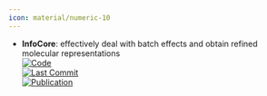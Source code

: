 ```yaml
---
icon: material/numeric-10
---
```


- **InfoCore**: effectively deal with batch effects and obtain refined molecular representations  
	[![Code](https://img.shields.io/github/stars/uhlerlab/InfoCORE?style=for-the-badge&logo=github)](https://github.com/uhlerlab/InfoCORE)  
	[![Last Commit](https://img.shields.io/github/last-commit/uhlerlab/InfoCORE?style=for-the-badge&logo=github)](https://github.com/uhlerlab/InfoCORE)  
	[![Publication](https://img.shields.io/badge/Publication-Citations:N/A-blue?style=for-the-badge&logo=bookstack)](https://openreview.net/forum?id=7TOs9gjAg1)  
